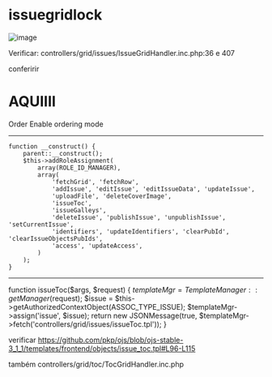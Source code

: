 # issuegridlock

![image](https://user-images.githubusercontent.com/114300053/222162102-8e69a57e-8dc2-47e7-b895-dd700140c526.png)



Verificar: controllers/grid/issues/IssueGridHandler.inc.php:36 e 407




conferirir

<h1>AQUIIII</h1>
Order 
Enable ordering mode



<a href="#" id="component-grid-toc-tocgrid-category-1-row-1-moveItem-button-63ff4872d9272" title="Mover item" class="pkp_controllers_linkAction pkp_linkaction_moveItem pkp_linkaction_icon_order_items" style=""></a>

<a href="#" id="component-grid-toc-tocgrid-category-1-row-22-moveItem-button-63ff4872d3df3" title="Mover item" class="pkp_controllers_linkAction pkp_linkaction_moveItem pkp_linkaction_icon_order_items" style=""></a>

<a href="#" id="component-grid-toc-tocgrid-category-5-row-5-moveItem-button-63ff4872d9eec" title="Mover item" class="pkp_controllers_linkAction pkp_linkaction_moveItem pkp_linkaction_icon_order_items" style=""></a>
*************************************************************

	function __construct() {
		parent::__construct();
		$this->addRoleAssignment(
			array(ROLE_ID_MANAGER),
			array(
				'fetchGrid', 'fetchRow',
				'addIssue', 'editIssue', 'editIssueData', 'updateIssue',
				'uploadFile', 'deleteCoverImage',
				'issueToc',
				'issueGalleys',
				'deleteIssue', 'publishIssue', 'unpublishIssue', 'setCurrentIssue',
				'identifiers', 'updateIdentifiers', 'clearPubId', 'clearIssueObjectsPubIds',
				'access', 'updateAccess',
			)
		);
	}


************************************

function issueToc($args, $request) {
		$templateMgr = TemplateManager::getManager($request);
		$issue = $this->getAuthorizedContextObject(ASSOC_TYPE_ISSUE);
		$templateMgr->assign('issue', $issue);
		return new JSONMessage(true, $templateMgr->fetch('controllers/grid/issues/issueToc.tpl'));
	}



verificar https://github.com/pkp/ojs/blob/ojs-stable-3_1_1/templates/frontend/objects/issue_toc.tpl#L96-L115


também controllers/grid/toc/TocGridHandler.inc.php
